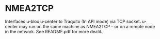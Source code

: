# NMEA2TCP
Interfaces u-blox u-center to Traquito (In API mode) via TCP socket. 
u-center may run on the same machine as NMEA2TCP – or on a remote node in the network.
See README.pdf for more deatil.
